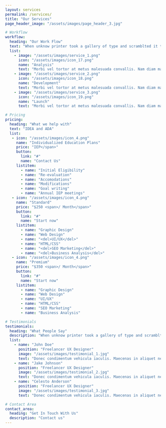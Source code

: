 ```yaml
---
layout: services
permalink: /services/
title: "Our Services"
page_header_image: "/assets/images/page_header_3.jpg"

# Workflow
workflow:
  heading: "Our Work Flow"
  text: "When unknow printer took a gallery of type and scramblted it to make a type specimen book"
  list:
    - image: "/assets/images/service_1.png"
      icon: "/assets/images/icon_17.png"
      name: "Analysis"
      text: "Morbi vel tortor at metus malesuada convallis. Nam diam magna, laoreet ac libero quis, laoreet semper sem. Etiam erat quam, suscipit in orci ut, aliquet finibus tortor. Nullam dui leo, convallis quis diam eget, aliquam feugiat nunc. Vivamus quis volutpat dui."
    - image: "/assets/images/service_2.png"
      icon: "/assets/images/icon_18.png"
      name: "Development"
      text: "Morbi vel tortor at metus malesuada convallis. Nam diam magna, laoreet ac libero quis, laoreet semper sem. Etiam erat quam, suscipit in orci ut, aliquet finibus tortor. Nullam dui leo, convallis quis diam eget, aliquam feugiat nunc. Vivamus quis volutpat dui."
    - image: "/assets/images/service_3.png"
      icon: "/assets/images/icon_19.png"
      name: "Launch"
      text: "Morbi vel tortor at metus malesuada convallis. Nam diam magna, laoreet ac libero quis, laoreet semper sem. Etiam erat quam, suscipit in orci ut, aliquet finibus tortor. Nullam dui leo, convallis quis diam eget, aliquam feugiat nunc. Vivamus quis volutpat dui."

# Pricing
pricing:
  heading: "What we help with"
  text: "IDEA and ADA"
  list:
   - icon: "/assets/images/icon_4.png"
     name: "Individualized Education Plans"
     price: "IEP</span>"
     button:
       link: "#"
       name: "Contact Us"
     listitem:
       - name: "Initial Eligibility"
       - name: "Re-evaluation"
       - name: "Accomodations"
       - name: "Modifications"
       - name: "Goal writing"
       - name: "Annual IEP meetings"
   - icon: "/assets/images/icon_4.png"
     name: "Standard"
     price: "$250 <span>/ Month</span>"
     button:
       link: "#"
       name: "Start now"
     listitem:
       - name: "Graphic Design"
       - name: "Web Design"
       - name: "<del>UI/UX</del>"
       - name: "HTML/CSS"
       - name: "<del>SEO Marketing</del>"
       - name: "<del>Business Analysis</del>"
   - icon: "/assets/images/icon_4.png"
     name: "Premium"
     price: "$350 <span>/ Month</span>"
     button:
       link: "#"
       name: "Start now"
     listitem:
       - name: "Graphic Design"
       - name: "Web Design"
       - name: "UI/UX"
       - name: "HTML/CSS"
       - name: "SEO Marketing"
       - name: "Business Analysis"

# Testimonials
testimonials:
  heading: "What People Say"
  description: "When unknow printer took a gallery of type and scramblted it to make a type specimen book"
  list:
    - name: "John Doe"
      position: "Freelancer UX Designer"
      image: "/assets/images/testimonial_1.jpg"
      text: "Donec condimentum vehicula iaculis. Maecenas in aliquet neque. Suspendisse viverra, ante eget pellentesque pulvinar, nunc nisi molestie ligula, vitae convallis orci justo vitae sem. Integer vitae imperdiet augue, sed accumsan diam. Etiam non quam commodo dolor convallis cursus. Duis tempus dolor eget gravida fringilla. In ultricies velit eget sem tempus egestas."
    - name: "Jake Johnson"
      position: "Freelancer UX Designer"
      image: "/assets/images/testimonial_2.jpg"
      text: "Donec condimentum vehicula iaculis. Maecenas in aliquet neque. Suspendisse viverra, ante eget pellentesque pulvinar, nunc nisi molestie ligula, vitae convallis orci justo vitae sem. Integer vitae imperdiet augue, sed accumsan diam. Etiam non quam commodo dolor convallis cursus. Duis tempus dolor eget gravida fringilla. In ultricies velit eget sem tempus egestas."
    - name: "Celesto Anderson"
      position: "Freelancer UX Designer"
      image: "/assets/images/testimonial_3.jpg"
      text: "Donec condimentum vehicula iaculis. Maecenas in aliquet neque. Suspendisse viverra, ante eget pellentesque pulvinar, nunc nisi molestie ligula, vitae convallis orci justo vitae sem. Integer vitae imperdiet augue, sed accumsan diam. Etiam non quam commodo dolor convallis cursus. Duis tempus dolor eget gravida fringilla. In ultricies velit eget sem tempus egestas."

# Contact Area
contact_area:
  heading: "Get In Touch With Us"
  description: "Contact us"
---
```


